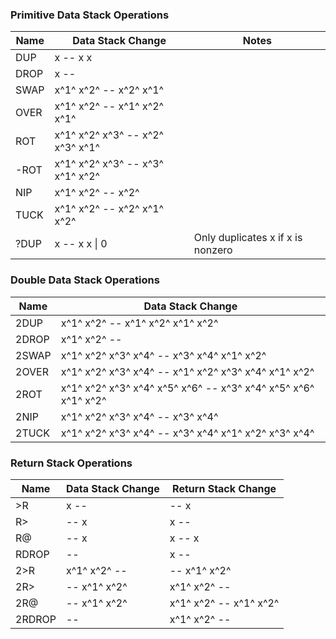 
### Primitive Data Stack Operations

| Name | Data Stack Change                | Notes |
| ---  | ---                              | ---   |
| DUP  | x -- x x                         |       |
| DROP | x --                             |       |
| SWAP | x^1^ x^2^ -- x^2^ x^1^           |       |
| OVER | x^1^ x^2^ -- x^1^ x^2^ x^1^      |       |
| ROT  | x^1^ x^2^ x^3^ -- x^2^ x^3^ x^1^ |       |
| -ROT | x^1^ x^2^ x^3^ -- x^3^ x^1^ x^2^ |       |
| NIP  | x^1^ x^2^ -- x^2^                |       |
| TUCK | x^1^ x^2^ -- x^2^ x^1^ x^2^      |       |
| ?DUP | x -- x x \| 0                    | Only duplicates x if x is nonzero |

### Double Data Stack Operations

| Name  | Data Stack Change                                              |
| ---   | ---                                                            |
| 2DUP  | x^1^ x^2^ -- x^1^ x^2^ x^1^ x^2^                               |
| 2DROP | x^1^ x^2^ --                                                   |
| 2SWAP | x^1^ x^2^ x^3^ x^4^ -- x^3^ x^4^ x^1^ x^2^                     |
| 2OVER | x^1^ x^2^ x^3^ x^4^ -- x^1^ x^2^ x^3^ x^4^ x^1^ x^2^           |
| 2ROT  | x^1^ x^2^ x^3^ x^4^ x^5^ x^6^ -- x^3^ x^4^ x^5^ x^6^ x^1^ x^2^ |
| 2NIP  | x^1^ x^2^ x^3^ x^4^ -- x^3^ x^4^                               |
| 2TUCK | x^1^ x^2^ x^3^ x^4^ -- x^3^ x^4^ x^1^ x^2^ x^3^ x^4^           |

### Return Stack Operations

| Name   | Data Stack Change | Return Stack Change    |
| ---    | ---               | ---                    |
| >R     | x --              | -- x                   |
| R>     | -- x              | x --                   |
| R@     | -- x              | x -- x                 |
| RDROP  | --                | x --                   |
| 2>R    | x^1^ x^2^ --      | -- x^1^ x^2^           |
| 2R>    | -- x^1^ x^2^      | x^1^ x^2^ --           |
| 2R@    | -- x^1^ x^2^      | x^1^ x^2^ -- x^1^ x^2^ |
| 2RDROP | --                | x^1^ x^2^ --           |

<!-- ### Floating Stack Operations

| Name  | Floating Stack Change            |
| ---   | ---                              |
| FDROP | r --                             |
| FNIP  | r^1^ r^2^ -- r^2^                |
| FDUP  | r -- r r                         |
| FOVER | r^1^ r^2^ -- r^1^ r^2^ r^1^      |
| FTUCK | r^1^ r^2^ -- r^2^ r^1^ r^2^      |
| FSWAP | r^1^ r^2^ -- r^2^ r^1^           |
| FROT  | r^1^ r^2^ r^3^ -- r^2^ r^3^ r^1^ | -->
